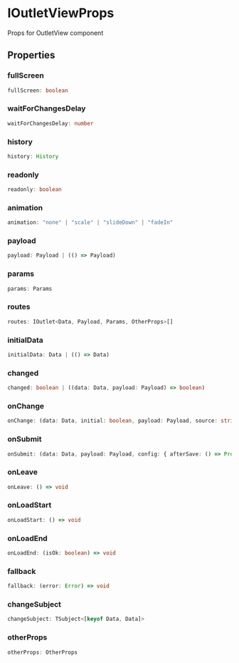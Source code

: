 # IOutletViewProps

Props for OutletView component

## Properties

### fullScreen

```ts
fullScreen: boolean
```

### waitForChangesDelay

```ts
waitForChangesDelay: number
```

### history

```ts
history: History
```

### readonly

```ts
readonly: boolean
```

### animation

```ts
animation: "none" | "scale" | "slideDown" | "fadeIn"
```

### payload

```ts
payload: Payload | (() => Payload)
```

### params

```ts
params: Params
```

### routes

```ts
routes: IOutlet<Data, Payload, Params, OtherProps>[]
```

### initialData

```ts
initialData: Data | (() => Data)
```

### changed

```ts
changed: boolean | ((data: Data, payload: Payload) => boolean)
```

### onChange

```ts
onChange: (data: Data, initial: boolean, payload: Payload, source: string) => void
```

### onSubmit

```ts
onSubmit: (data: Data, payload: Payload, config: { afterSave: () => Promise<void>; }) => boolean | Promise<boolean>
```

### onLeave

```ts
onLeave: () => void
```

### onLoadStart

```ts
onLoadStart: () => void
```

### onLoadEnd

```ts
onLoadEnd: (isOk: boolean) => void
```

### fallback

```ts
fallback: (error: Error) => void
```

### changeSubject

```ts
changeSubject: TSubject<[keyof Data, Data]>
```

### otherProps

```ts
otherProps: OtherProps
```
